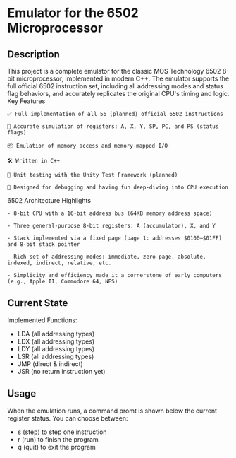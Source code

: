 # Emulator for the 6502 Microprocessor

## Description

This project is a complete emulator for the classic MOS Technology 6502 8-bit microprocessor, implemented in modern C++. The emulator supports the full official 6502 instruction set, including all addressing modes and status flag behaviors, and accurately replicates the original CPU's timing and logic.
Key Features

    ✅ Full implementation of all 56 (planned) official 6502 instructions

    🧠 Accurate simulation of registers: A, X, Y, SP, PC, and PS (status flags)

    📦 Emulation of memory access and memory-mapped I/O

    🛠 Written in C++

    🧪 Unit testing with the Unity Test Framework (planned)

    🔧 Designed for debugging and having fun deep-diving into CPU execution

6502 Architecture Highlights

    - 8-bit CPU with a 16-bit address bus (64KB memory address space)

    - Three general-purpose 8-bit registers: A (accumulator), X, and Y

    - Stack implemented via a fixed page (page 1: addresses $0100–$01FF) and 8-bit stack pointer

    - Rich set of addressing modes: immediate, zero-page, absolute, indexed, indirect, relative, etc.

    - Simplicity and efficiency made it a cornerstone of early computers (e.g., Apple II, Commodore 64, NES)

## Current State

Implemented Functions:
- LDA (all addressing types)
- LDX (all addressing types)
- LDY (all addressing types)
- LSR (all addressing types)
- JMP (direct & indirect)
- JSR (no return instruction yet)

## Usage

When the emulation runs, a command promt is shown below the current register status.
You can choose between:
- s (step) to step one instruction
- r (run) to finish the program
- q (quit) to exit the program
